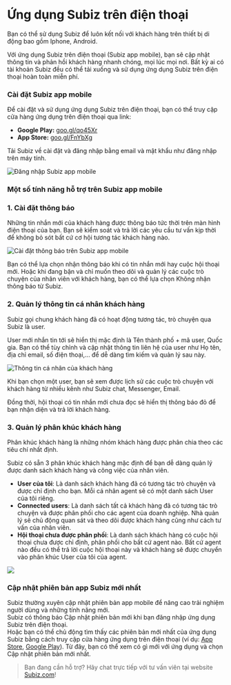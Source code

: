 # Ứng dụng Subiz trên điện thoại

 Bạn có thể sử dụng Subiz để luôn kết nối với khách hàng trên thiết bị di động bao gồm Iphone, Android. 

Với ứng dụng Subiz trên điện thoại \(Subiz app mobile\), bạn sẽ cập nhật thông tin và phản hồi khách hàng nhanh chóng, mọi lúc mọi nơi. Bất kỳ ai có tài khoản Subiz đều có thể tải xuống và sử dụng ứng dụng Subiz trên điện thoại hoàn toàn miễn phí.

### **Cài đặt Subiz app mobile** 

Để cài đặt và sử dụng ứng dụng Subiz trên điện thoại, bạn có thể truy cập cửa hàng ứng dụng trên điện thoại qua link:

* **Google Play:** [goo.gl/qo45Xr](https://goo.gl/qo45Xr)
* **App Store:** [goo.gl/FnYbXg](https://goo.gl/FnYbXg)

Tải Subiz về cài đặt và đăng nhập bằng email và mật khẩu như đăng nhập trên máy tính.

![&#x110;&#x103;ng nh&#x1EAD;p Subiz app mobile](../../../.gitbook/assets/1.-dang-nhap.png)

### Một số tính năng hỗ trợ trên Subiz app mobile

### 1. Cài đặt thông báo

Những tin nhắn mới của khách hàng được thông báo tức thời trên màn hình điện thoại của bạn. Bạn sẽ kiểm soát và trả lời các yêu cầu tư vấn kịp thời để không bỏ sót bất cứ cơ hội tương tác khách hàng nào.

![C&#xE0;i &#x111;&#x1EB7;t th&#xF4;ng b&#xE1;o tr&#xEA;n Subiz app mobile](../../../.gitbook/assets/2.-thong-bao.png)

Bạn có thể lựa chọn nhận thông báo khi có tin nhắn mới hay cuộc hội thoại mới. Hoặc khi đang bận và chỉ muốn theo dõi và quản lý các cuộc trò chuyện của nhân viên với khách hàng, bạn có thể lựa chọn Không nhận thông báo từ Subiz.

### **2. Quản lý thông tin cá nhân khách hàng**

Subiz gọi chung khách hàng đã có hoạt động tương tác, trò chuyện qua Subiz là user. 

User mới nhắn tin tới sẽ hiển thị mặc định là Tên thành phố + mã user, Quốc gia. Bạn có thể tùy chỉnh và cập nhật thông tin liên hệ của user như Họ tên, địa chỉ email, số điện thoại,... để dễ dàng tìm kiếm và quản lý sau này.

![Th&#xF4;ng tin c&#xE1; nh&#xE2;n c&#x1EE7;a kh&#xE1;ch h&#xE0;ng](../../../.gitbook/assets/4.-user-info.png)

Khi bạn chọn một user, bạn sẽ xem được lịch sử các cuộc trò chuyện với khách hàng từ nhiều kênh như Subiz chat, Messenger, Email.

Đồng thời, hội thoại có tin nhắn mới chưa đọc sẽ hiển thị thông báo đỏ để bạn nhận diện và trả lời khách hàng.

### 3. **Quản lý phân khúc khách hàng**

Phân khúc khách hàng là những nhóm khách hàng được phân chia theo các tiêu chí nhất định.

Subiz có sẵn 3 phân khúc khách hàng mặc định để bạn dễ dàng quản lý được danh sách khách hàng và công việc của nhân viên.

* **User của tôi**: Là danh sách khách hàng đã có tương tác trò chuyện và được chỉ định cho bạn. Mỗi cá nhân agent sẽ có một danh sách User của tôi riêng.
* **Connected users**: Là danh sách tất cả khách hàng đã có tương tác trò chuyện và được phân phối cho các agent của doanh nghiệp. Nhà quản lý sẽ chủ động quan sát và theo dõi được khách hàng cũng như cách tư vấn của nhân viên.
* **Hội thoại chưa được phân phối**: Là danh sách khách hàng có cuộc hội thoại chưa được chỉ định, phân phối cho bất cứ agent nào. Bất cứ agent nào đều có thể trả lời cuộc hội thoại này và khách hàng sẽ được chuyển vào phân khúc User của tôi của agent.

![](../../../.gitbook/assets/3.-phan-khuc.png)

### **Cập nhật phiên bản app Subiz mới nhất**

Subiz thường xuyên cập nhật phiên bản app mobile để nâng cao trải nghiệm người dùng và những tính năng mới.  
Subiz có thông báo Cập nhật phiên bản mới khi bạn đăng nhập ứng dụng Subiz trên điện thoại.   
Hoặc bạn có thể chủ động tìm thấy các phiên bản mới nhất của ứng dụng Subiz bằng cách  truy cập cửa hàng ứng dụng trên điện thoại \(ví dụ: [App Store](https://itunes.apple.com/vn/app/subiz/id1414797772?mt=8), [Google Play](https://play.google.com/store/apps/details?id=com.subiz.mobile4)\). Từ đây, bạn có thể xem có gì mới với ứng dụng và chọn Cập nhật phiên bản mới nhất.  


> Bạn đang cần hỗ trợ? Hãy chat trực tiếp với tư vấn viên tại website [Subiz.com](https://subiz.com/vi/feature.html)!

  
  


